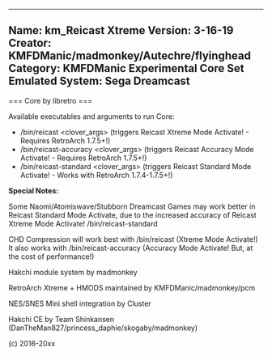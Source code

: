 -----------------------
Name: km_Reicast Xtreme
Version: 3-16-19
Creator: KMFDManic/madmonkey/Autechre/flyinghead
Category: KMFDManic Experimental Core Set
Emulated System: Sega Dreamcast
-----------------------
=== Core by libretro ===

Available executables and arguments to run Core:
- /bin/reicast <rom> <clover_args> (triggers Reicast Xtreme Mode Activate! - Requires RetroArch 1.7.5+!)
- /bin/reicast-accuracy <rom> <clover_args> (triggers Reicast Accuracy Mode Activate! - Requires RetroArch 1.7.5+!)
- /bin/reicast-standard <rom> <clover_args> (triggers Reicast Standard Mode Activate! - Works with RetroArch 1.7.4-1.7.5+!)

**Special Notes:**

Some Naomi/Atomiswave/Stubborn Dreamcast Games may work better in Reicast Standard Mode Activate,
due to the increased accuracy of Reicast Xtreme Mode Activate! /bin/reicast-standard

CHD Compression will work best with /bin/reicast (Xtreme Mode Activate!)
It also works with /bin/reicast-accuracy (Accuracy Mode Activate! But, at the cost of performance!)

Hakchi module system by madmonkey

RetroArch Xtreme + HMODS maintained by KMFDManic/madmonkey/pcm

NES/SNES Mini shell integration by Cluster

Hakchi CE by Team Shinkansen (DanTheMan827/princess_daphie/skogaby/madmonkey)

(c) 2016-20xx
